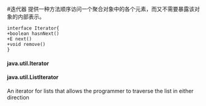 #迭代器
提供一种方法顺序访问一个聚合对象中的各个元素，而又不需要暴露该对象的内部表示。

```
interface Iterator{
+boolean hasnNext()
+E next()
+void remove()
}

```

#### java.util.Iterator

#### java.util.ListIterator
An iterator for lists that allows the programmer to traverse the list in either direction